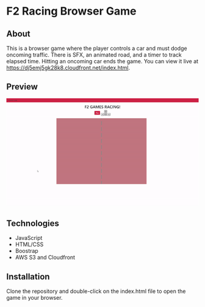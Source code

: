 # F2 Racing Browser Game
## About
This is a browser game where the player controls a car and must dodge oncoming traffic. There is SFX, an animated road, and a timer to track elapsed time. Hitting an oncoming car ends the game. You can view it live at https://dj5emj5gk28k8.cloudfront.net/index.html.
## Preview
![](F2Racing.gif)
## Technologies
- JavaScript
- HTML/CSS
- Boostrap
- AWS S3 and Cloudfront
## Installation
Clone the repository and double-click on the index.html file to open the game in your browser.
